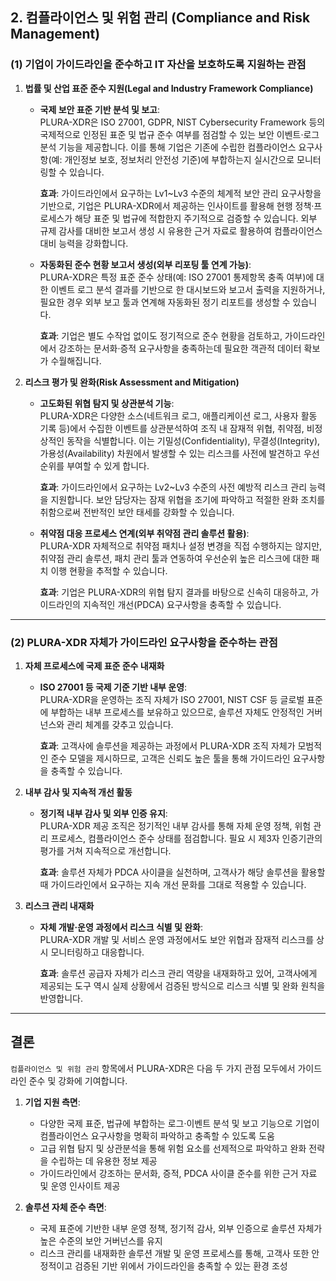 ## 2. 컴플라이언스 및 위험 관리 (Compliance and Risk Management)

### (1) 기업이 가이드라인을 준수하고 IT 자산을 보호하도록 지원하는 관점

1. **법률 및 산업 표준 준수 지원(Legal and Industry Framework Compliance)**  
   - **국제 보안 표준 기반 분석 및 보고**:  
     PLURA-XDR은 ISO 27001, GDPR, NIST Cybersecurity Framework 등의 국제적으로 인정된 표준 및 법규 준수 여부를 점검할 수 있는 보안 이벤트·로그 분석 기능을 제공합니다. 이를 통해 기업은 기존에 수립한 컴플라이언스 요구사항(예: 개인정보 보호, 정보처리 안전성 기준)에 부합하는지 실시간으로 모니터링할 수 있습니다.
     
     **효과**: 가이드라인에서 요구하는 Lv1~Lv3 수준의 체계적 보안 관리 요구사항을 기반으로, 기업은 PLURA-XDR에서 제공하는 인사이트를 활용해 현행 정책·프로세스가 해당 표준 및 법규에 적합한지 주기적으로 검증할 수 있습니다. 외부 규제 감사를 대비한 보고서 생성 시 유용한 근거 자료로 활용하여 컴플라이언스 대비 능력을 강화합니다.

   - **자동화된 준수 현황 보고서 생성(외부 리포팅 툴 연계 가능)**:  
     PLURA-XDR은 특정 표준 준수 상태(예: ISO 27001 통제항목 충족 여부)에 대한 이벤트 로그 분석 결과를 기반으로 한 대시보드와 보고서 출력을 지원하거나, 필요한 경우 외부 보고 툴과 연계해 자동화된 정기 리포트를 생성할 수 있습니다.
     
     **효과**: 기업은 별도 수작업 없이도 정기적으로 준수 현황을 검토하고, 가이드라인에서 강조하는 문서화·증적 요구사항을 충족하는데 필요한 객관적 데이터 확보가 수월해집니다.

2. **리스크 평가 및 완화(Risk Assessment and Mitigation)**  
   - **고도화된 위협 탐지 및 상관분석 기능**:  
     PLURA-XDR은 다양한 소스(네트워크 로그, 애플리케이션 로그, 사용자 활동 기록 등)에서 수집한 이벤트를 상관분석하여 조직 내 잠재적 위협, 취약점, 비정상적인 동작을 식별합니다. 이는 기밀성(Confidentiality), 무결성(Integrity), 가용성(Availability) 차원에서 발생할 수 있는 리스크를 사전에 발견하고 우선순위를 부여할 수 있게 합니다.
     
     **효과**: 가이드라인에서 요구하는 Lv2~Lv3 수준의 사전 예방적 리스크 관리 능력을 지원합니다. 보안 담당자는 잠재 위협을 조기에 파악하고 적절한 완화 조치를 취함으로써 전반적인 보안 태세를 강화할 수 있습니다.

   - **취약점 대응 프로세스 연계(외부 취약점 관리 솔루션 활용)**:  
     PLURA-XDR 자체적으로 취약점 패치나 설정 변경을 직접 수행하지는 않지만, 취약점 관리 솔루션, 패치 관리 툴과 연동하여 우선순위 높은 리스크에 대한 패치 이행 현황을 추적할 수 있습니다.
     
     **효과**: 기업은 PLURA-XDR의 위협 탐지 결과를 바탕으로 신속히 대응하고, 가이드라인의 지속적인 개선(PDCA) 요구사항을 충족할 수 있습니다.

---

### (2) PLURA-XDR 자체가 가이드라인 요구사항을 준수하는 관점

1. **자체 프로세스에 국제 표준 준수 내재화**  
   - **ISO 27001 등 국제 기준 기반 내부 운영**:  
     PLURA-XDR을 운영하는 조직 자체가 ISO 27001, NIST CSF 등 글로벌 표준에 부합하는 내부 프로세스를 보유하고 있으므로, 솔루션 자체도 안정적인 거버넌스와 관리 체계를 갖추고 있습니다.
     
     **효과**: 고객사에 솔루션을 제공하는 과정에서 PLURA-XDR 조직 자체가 모범적인 준수 모델을 제시하므로, 고객은 신뢰도 높은 툴을 통해 가이드라인 요구사항을 충족할 수 있습니다.

2. **내부 감사 및 지속적 개선 활동**  
   - **정기적 내부 감사 및 외부 인증 유지**:  
     PLURA-XDR 제공 조직은 정기적인 내부 감사를 통해 자체 운영 정책, 위험 관리 프로세스, 컴플라이언스 준수 상태를 점검합니다. 필요 시 제3자 인증기관의 평가를 거쳐 지속적으로 개선합니다.
     
     **효과**: 솔루션 자체가 PDCA 사이클을 실천하며, 고객사가 해당 솔루션을 활용할 때 가이드라인에서 요구하는 지속 개선 문화를 그대로 적용할 수 있습니다.

3. **리스크 관리 내재화**  
   - **자체 개발·운영 과정에서 리스크 식별 및 완화**:  
     PLURA-XDR 개발 및 서비스 운영 과정에서도 보안 위협과 잠재적 리스크를 상시 모니터링하고 대응합니다.
     
     **효과**: 솔루션 공급자 자체가 리스크 관리 역량을 내재화하고 있어, 고객사에게 제공되는 도구 역시 실제 상황에서 검증된 방식으로 리스크 식별 및 완화 원칙을 반영합니다.

---

## 결론

`컴플라이언스 및 위험 관리` 항목에서 PLURA-XDR은 다음 두 가지 관점 모두에서 가이드라인 준수 및 강화에 기여합니다.

1. **기업 지원 측면**:  
   - 다양한 국제 표준, 법규에 부합하는 로그·이벤트 분석 및 보고 기능으로 기업이 컴플라이언스 요구사항을 명확히 파악하고 충족할 수 있도록 도움  
   - 고급 위협 탐지 및 상관분석을 통해 위험 요소를 선제적으로 파악하고 완화 전략을 수립하는 데 유용한 정보 제공  
   - 가이드라인에서 강조하는 문서화, 증적, PDCA 사이클 준수를 위한 근거 자료 및 운영 인사이트 제공

2. **솔루션 자체 준수 측면**:  
   - 국제 표준에 기반한 내부 운영 정책, 정기적 감사, 외부 인증으로 솔루션 자체가 높은 수준의 보안 거버넌스를 유지  
   - 리스크 관리를 내재화한 솔루션 개발 및 운영 프로세스를 통해, 고객사 또한 안정적이고 검증된 기반 위에서 가이드라인을 충족할 수 있는 환경 조성
